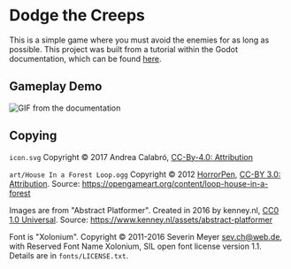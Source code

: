 # Dodge the Creeps

This is a simple game where you must avoid the enemies for as long as possible.
This project was built from a tutorial within the Godot documentation, which can be found [here](https://docs.godotengine.org/en/stable/getting_started/first_2d_game/index.html).

## Gameplay Demo

![GIF from the documentation](https://docs.godotengine.org/en/latest/_images/dodge_preview.gif)

## Copying

`icon.svg` Copyright &copy; 2017 Andrea Calabró, [CC-By-4.0: Attribution](https://creativecommons.org/licenses/by/4.0/)

`art/House In a Forest Loop.ogg` Copyright &copy; 2012 [HorrorPen](https://opengameart.org/users/horrorpen), [CC-BY 3.0: Attribution](http://creativecommons.org/licenses/by/3.0/). Source: https://opengameart.org/content/loop-house-in-a-forest

Images are from "Abstract Platformer". Created in 2016 by kenney.nl, [CC0 1.0 Universal](http://creativecommons.org/publicdomain/zero/1.0/). Source: https://www.kenney.nl/assets/abstract-platformer

Font is "Xolonium". Copyright &copy; 2011-2016 Severin Meyer <sev.ch@web.de>, with Reserved Font Name Xolonium, SIL open font license version 1.1. Details are in `fonts/LICENSE.txt`.
